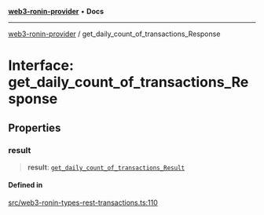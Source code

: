 [**web3-ronin-provider**](../README.md) • **Docs**

***

[web3-ronin-provider](../globals.md) / get\_daily\_count\_of\_transactions\_Response

# Interface: get\_daily\_count\_of\_transactions\_Response

## Properties

### result

> **result**: [`get_daily_count_of_transactions_Result`](get_daily_count_of_transactions_Result.md)

#### Defined in

[src/web3-ronin-types-rest-transactions.ts:110](https://github.com/chuacw/web3-ronin-provider/blob/4a5337409914c1435eb29cf10385b5e91a5e50ae/src/web3-ronin-types-rest-transactions.ts#L110)
